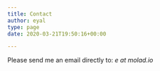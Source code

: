 ```yaml
---
title: Contact
author: eyal
type: page
date: 2020-03-21T19:50:16+00:00

---
```

Please send me an email directly to: _e at molad.io_

